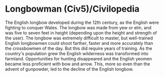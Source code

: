 # Longbowman (Civ5)/Civilopedia

The English longbow developed during the 12th century, as the English were fighting to conquer Wales. The longbow was made from yew or elm, and was five to seven feet in height (depending upon the height and strength of the user). The longbow was extremely difficult to master, but well-trained English longbowmen could shoot farther, faster and more accurately than the crossbowmen of the day. But this did require years of training. As the country's population grew the English wilderness was transformed into farmland. Opportunities for hunting disappeared and the English yeomen became less proficient with bow and arrow. This, more so even than the advent of gunpowder, led to the decline of the English longbow.